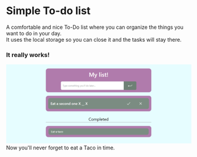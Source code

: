 # Simple To-do list
A comfortable and nice To-Do list where you can organize the things you want to do in your day.<br>
It uses the local storage so you can close it and the tasks will stay there.

### It really works!
<img src="img/demo.png">
Now you'll never forget to eat a Taco in time.
